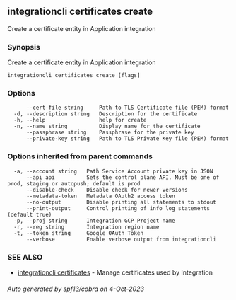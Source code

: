 ## integrationcli certificates create

Create a certificate entity in Application integration

### Synopsis

Create a certificate entity in Application integration

```
integrationcli certificates create [flags]
```

### Options

```
      --cert-file string     Path to TLS Certificate file (PEM) format
  -d, --description string   Description for the certificate
  -h, --help                 help for create
  -n, --name string          Display name for the certificate
      --passphrase string    Passphrase for the private key
      --private-key string   Path to TLS Private Key file (PEM) format
```

### Options inherited from parent commands

```
  -a, --account string   Path Service Account private key in JSON
      --api api          Sets the control plane API. Must be one of prod, staging or autopush; default is prod
      --disable-check    Disable check for newer versions
      --metadata-token   Metadata OAuth2 access token
      --no-output        Disable printing all statements to stdout
      --print-output     Control printing of info log statements (default true)
  -p, --proj string      Integration GCP Project name
  -r, --reg string       Integration region name
  -t, --token string     Google OAuth Token
      --verbose          Enable verbose output from integrationcli
```

### SEE ALSO

* [integrationcli certificates](integrationcli_certificates.md)	 - Manage certificates used by Integration

###### Auto generated by spf13/cobra on 4-Oct-2023
